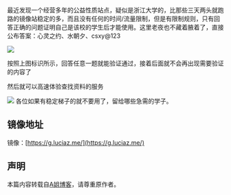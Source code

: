 >
最近发现一个经营多年的公益性质站点，疑似是浙江大学的，比那些三天两头就跑路的镜像站稳定的多，而且没有任何的时间/流量限制，但是有限制规则，只有回答正确的问题证明自己是该校的学生后才能使用。这里老夜也不藏着腋着了，直接公布答案：心灵之约、水朝夕、csxy@123

![](https://pic.imgdb.cn/item/61952fca2ab3f51d91a24105.jpg)

按照上图标识所示，回答任意一题就能验证通过，接着后面就不会再出现需要验证的内容了

然后就可以高速体验查找资料的服务

![](https://pic.imgdb.cn/item/61952ff42ab3f51d91a26529.jpg)
各位如果有稳定梯子的就不要用了，留给哪些急需的学子。

## 镜像地址

镜像：[https://g.luciaz.me/](https://g.luciaz.me/)

## 声明

本篇内容转载自[A姐博客](https://www.abskoop.com/6762/)，请尊重原作者。
